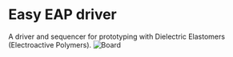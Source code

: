 # Easy EAP driver
A driver and sequencer for prototyping with Dielectric Elastomers (Electroactive Polymers).
![Board](/PCB/image.jpg?raw=true)  
